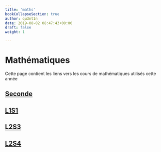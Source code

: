 ```yaml
---
title: 'maths'
bookCollapseSection: true
author: qu3nt1n
date: 2019-08-02 08:47:43+00:00
draft: false
weight: 1

---
```


# Mathématiques

Cette page contient les liens vers les cours de
mathématiques utilisés cette année

## [Seconde](/docs/maths/seconde/)

## [L1S1](/docs/maths/l1s1)

## [L2S3](/docs/maths/l2s3)

## [L2S4](/docs/maths/l2s4)
